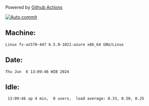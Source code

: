 Powered by [Github Actions](https://github.com/features/actions)

[![Auto commit](https://github.com/hiage/workstation/workflows/Auto%20commit/badge.svg)](https://github.com/hiage/workstation/actions?query=workflow%3A%22Auto+commit%22)

## Machine:
```
Linux fv-az570-447 6.5.0-1021-azure x86_64 GNU/Linux
```
## Date:
```
Thu Jun  6 13:09:46 WIB 2024
```
## Idle:
```
 13:09:46 up 4 min,  0 users,  load average: 0.33, 0.50, 0.25
```
